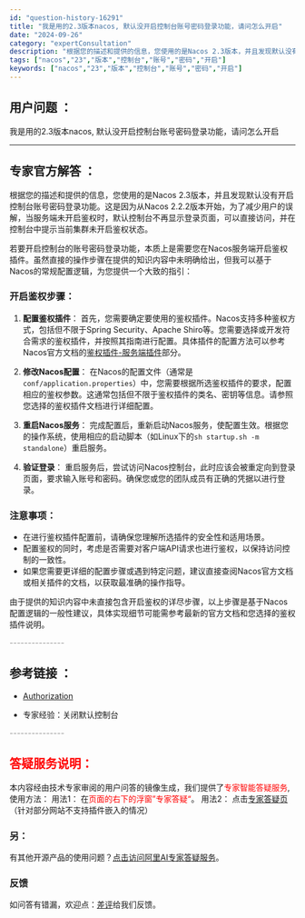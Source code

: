 ```yaml
---
id: "question-history-16291"
title: "我是用的2.3版本nacos, 默认没开启控制台账号密码登录功能，请问怎么开启"
date: "2024-09-26"
category: "expertConsultation"
description: "根据您的描述和提供的信息，您使用的是Nacos 2.3版本，并且发现默认没有开启控制台账号密码登录功能。这是因为从Nacos 2.2.2版本开始，为了减少用户的误解，当服务端未开启鉴权时，默认控制台不再显示登录页面，可以直接访问，并在控制台中提示当前集群未开启鉴权状态。若要开启控制台的账号密码登录功"
tags: ["nacos","23","版本","控制台","账号","密码","开启"]
keywords: ["nacos","23","版本","控制台","账号","密码","开启"]
---
```


## 用户问题 ： 
 我是用的2.3版本nacos, 默认没开启控制台账号密码登录功能，请问怎么开启  

---------------
## 专家官方解答 ：

根据您的描述和提供的信息，您使用的是Nacos 2.3版本，并且发现默认没有开启控制台账号密码登录功能。这是因为从Nacos 2.2.2版本开始，为了减少用户的误解，当服务端未开启鉴权时，默认控制台不再显示登录页面，可以直接访问，并在控制台中提示当前集群未开启鉴权状态。

若要开启控制台的账号密码登录功能，本质上是需要您在Nacos服务端开启鉴权插件。虽然直接的操作步骤在提供的知识内容中未明确给出，但我可以基于Nacos的常规配置逻辑，为您提供一个大致的指引：

### 开启鉴权步骤：

1. **配置鉴权插件**：
   首先，您需要确定要使用的鉴权插件。Nacos支持多种鉴权方式，包括但不限于Spring Security、Apache Shiro等。您需要选择或开发符合需求的鉴权插件，并按照其指南进行配置。具体插件的配置方法可以参考Nacos官方文档的[鉴权插件-服务端插件](../../plugin/auth-plugin.md)部分。

2. **修改Nacos配置**：
   在Nacos的配置文件（通常是`conf/application.properties`）中，您需要根据所选鉴权插件的要求，配置相应的鉴权参数。这通常包括但不限于鉴权插件的类名、密钥等信息。请参照您选择的鉴权插件文档进行详细配置。

3. **重启Nacos服务**：
   完成配置后，重新启动Nacos服务，使配置生效。根据您的操作系统，使用相应的启动脚本（如Linux下的`sh startup.sh -m standalone`）重启服务。

4. **验证登录**：
   重启服务后，尝试访问Nacos控制台，此时应该会被重定向到登录页面，要求输入账号和密码。确保您或您的团队成员有正确的凭据以进行登录。

### 注意事项：
- 在进行鉴权插件配置前，请确保您理解所选插件的安全性和适用场景。
- 配置鉴权的同时，考虑是否需要对客户端API请求也进行鉴权，以保持访问控制的一致性。
- 如果您需要更详细的配置步骤或遇到特定问题，建议直接查阅Nacos官方文档或相关插件的文档，以获取最准确的操作指导。

由于提供的知识内容中未直接包含开启鉴权的详尽步骤，以上步骤是基于Nacos配置逻辑的一般性建议，具体实现细节可能需参考最新的官方文档和您选择的鉴权插件说明。


<font color="#949494">---------------</font> 


## 参考链接 ：

* [Authorization](https://nacos.io/docs/latest/guide/user/auth)
 
 * 专家经验：关闭默认控制台 


 <font color="#949494">---------------</font> 
 


## <font color="#FF0000">答疑服务说明：</font> 

本内容经由技术专家审阅的用户问答的镜像生成，我们提供了<font color="#FF0000">专家智能答疑服务</font>,使用方法：
用法1： 在<font color="#FF0000">页面的右下的浮窗”专家答疑“</font>。
用法2： 点击[专家答疑页](https://answer.opensource.alibaba.com/docs/intro)（针对部分网站不支持插件嵌入的情况）
### 另：


有其他开源产品的使用问题？[点击访问阿里AI专家答疑服务](https://answer.opensource.alibaba.com/docs/intro)。
### 反馈
如问答有错漏，欢迎点：[差评](https://ai.nacos.io/user/feedbackByEnhancerGradePOJOID?enhancerGradePOJOId=16304)给我们反馈。

